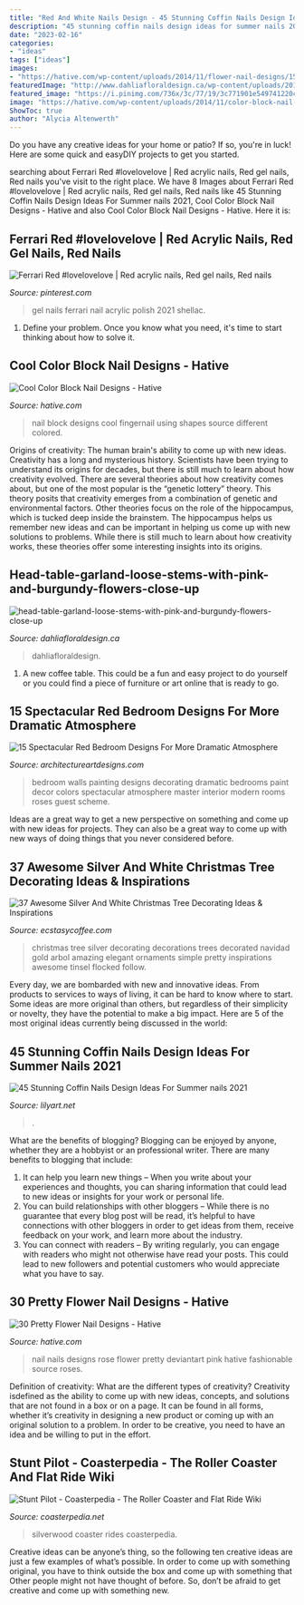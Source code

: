 ```yaml
---
title: "Red And White Nails Design - 45 Stunning Coffin Nails Design Ideas For Summer Nails 2021"
description: "45 stunning coffin nails design ideas for summer nails 2021"
date: "2023-02-16"
categories:
- "ideas"
tags: ["ideas"]
images:
- "https://hative.com/wp-content/uploads/2014/11/flower-nail-designs/15-pretty-flower-nail-designs.jpg"
featuredImage: "http://www.dahliafloraldesign.ca/wp-content/uploads/2012/08/HEAD-TABLE-GARLAND-LOOSE-STEMS-WITH-PINK-AND-BURGUNDY-FLOWERS-CLOSE-UP-1-492x1024.jpeg"
featured_image: "https://i.pinimg.com/736x/3c/77/19/3c771901e549741220c9b7dc8d5edf9d--ferrari-red-hair.jpg"
image: "https://hative.com/wp-content/uploads/2014/11/color-block-nail-designs/6-color-block-nail-designs.jpg"
ShowToc: true
author: "Alycia Altenwerth"
---
```



Do you have any creative ideas for your home or patio? If so, you're in luck! Here are some quick and easyDIY projects to get you started.

	

		
searching about Ferrari Red #lovelovelove | Red acrylic nails, Red gel nails, Red nails you've visit to the right place. We have 8 Images about Ferrari Red #lovelovelove | Red acrylic nails, Red gel nails, Red nails like 45 Stunning Coffin Nails Design Ideas For Summer nails 2021, Cool Color Block Nail Designs - Hative and also Cool Color Block Nail Designs - Hative. Here it is:
		
    
## Ferrari Red #lovelovelove | Red Acrylic Nails, Red Gel Nails, Red Nails

<img loading=lazy src="https://i.pinimg.com/736x/3c/77/19/3c771901e549741220c9b7dc8d5edf9d--ferrari-red-hair.jpg" onerror="this.onerror=null;this.src='https://tse1.mm.bing.net/th?id=OIP.9u1w8oTThsswW35rOBP2JgAAAA&amp;pid=15.1';" alt="Ferrari Red #lovelovelove | Red acrylic nails, Red gel nails, Red nails">

_Source: pinterest.com_

>gel nails ferrari nail acrylic polish 2021 shellac. 

	

1. Define your problem. Once you know what you need, it's time to start thinking about how to solve it. 

    
## Cool Color Block Nail Designs - Hative

<img loading=lazy src="https://hative.com/wp-content/uploads/2014/11/color-block-nail-designs/6-color-block-nail-designs.jpg" onerror="this.onerror=null;this.src='https://tse4.mm.bing.net/th?id=OIP.zCgub5iwRDbvFUFMhhvCMQHaLH&amp;pid=15.1';" alt="Cool Color Block Nail Designs - Hative">

_Source: hative.com_

>nail block designs cool fingernail using shapes source different colored. 

	

Origins of creativity: The human brain's ability to come up with new ideas.
Creativity has a long and mysterious history. Scientists have been trying to understand its origins for decades, but there is still much to learn about how creativity evolved. There are several theories about how creativity comes about, but one of the most popular is the “genetic lottery” theory. This theory posits that creativity emerges from a combination of genetic and environmental factors. Other theories focus on the role of the hippocampus, which is tucked deep inside the brainstem. The hippocampus helps us remember new ideas and can be important in helping us come up with new solutions to problems. While there is still much to learn about how creativity works, these theories offer some interesting insights into its origins.

    
## Head-table-garland-loose-stems-with-pink-and-burgundy-flowers-close-up

<img loading=lazy src="http://www.dahliafloraldesign.ca/wp-content/uploads/2012/08/HEAD-TABLE-GARLAND-LOOSE-STEMS-WITH-PINK-AND-BURGUNDY-FLOWERS-CLOSE-UP-1-492x1024.jpeg" onerror="this.onerror=null;this.src='https://tse2.mm.bing.net/th?id=OIP.XtwEsqo8-SuV607tsAbpcgHaPa&amp;pid=15.1';" alt="head-table-garland-loose-stems-with-pink-and-burgundy-flowers-close-up">

_Source: dahliafloraldesign.ca_

>dahliafloraldesign. 

	

1. A new coffee table. This could be a fun and easy project to do yourself or you could find a piece of furniture or art online that is ready to go.

    
## 15 Spectacular Red Bedroom Designs For More Dramatic Atmosphere

<img loading=lazy src="https://www.architectureartdesigns.com/wp-content/uploads/2016/09/9-43-630x472.jpg" onerror="this.onerror=null;this.src='https://tse3.mm.bing.net/th?id=OIP.zU7thlbp3SfRxwYHZNOkTQHaFj&amp;pid=15.1';" alt="15 Spectacular Red Bedroom Designs For More Dramatic Atmosphere">

_Source: architectureartdesigns.com_

>bedroom walls painting designs decorating dramatic bedrooms paint decor colors spectacular atmosphere master interior modern rooms roses guest scheme. 

	

Ideas are a great way to get a new perspective on something and come up with new ideas for projects. They can also be a great way to come up with new ways of doing things that you never considered before.

    
## 37 Awesome Silver And White Christmas Tree Decorating Ideas &amp; Inspirations

<img loading=lazy src="http://www.ecstasycoffee.com/wp-content/uploads/2016/10/Amazing-silver-design-Christmas-tree.jpg" onerror="this.onerror=null;this.src='https://tse2.mm.bing.net/th?id=OIP.s0XH4PnRfIp73_5ksHz5mQHaMM&amp;pid=15.1';" alt="37 Awesome Silver And White Christmas Tree Decorating Ideas &amp; Inspirations">

_Source: ecstasycoffee.com_

>christmas tree silver decorating decorations trees decorated navidad gold arbol amazing elegant ornaments simple pretty inspirations awesome tinsel flocked follow. 

	

Every day, we are bombarded with new and innovative ideas. From products to services to ways of living, it can be hard to know where to start. Some ideas are more original than others, but regardless of their simplicity or novelty, they have the potential to make a big impact. Here are 5 of the most original ideas currently being discussed in the world: 

    
## 45 Stunning Coffin Nails Design Ideas For Summer Nails 2021

<img loading=lazy src="https://lilyart.net/wp-content/uploads/2021/05/33-7-768x1152.jpg" onerror="this.onerror=null;this.src='https://tse3.mm.bing.net/th?id=OIP.XLkV1QAAlGnn2SwwAmzUygHaLH&amp;pid=15.1';" alt="45 Stunning Coffin Nails Design Ideas For Summer nails 2021">

_Source: lilyart.net_

>. 

	

What are the benefits of blogging?
Blogging can be enjoyed by anyone, whether they are a hobbyist or an professional writer. There are many benefits to blogging that include: 
1. It can help you learn new things – When you write about your experiences and thoughts, you can sharing information that could lead to new ideas or insights for your work or personal life. 
2. You can build relationships with other bloggers – While there is no guarantee that every blog post will be read, it’s helpful to have connections with other bloggers in order to get ideas from them, receive feedback on your work, and learn more about the industry. 
3. You can connect with readers – By writing regularly, you can engage with readers who might not otherwise have read your posts. This could lead to new followers and potential customers who would appreciate what you have to say. 

    
## 30 Pretty Flower Nail Designs - Hative

<img loading=lazy src="https://hative.com/wp-content/uploads/2014/11/flower-nail-designs/15-pretty-flower-nail-designs.jpg" onerror="this.onerror=null;this.src='https://tse1.mm.bing.net/th?id=OIP.o1X106x3xN9-foAdRyVC5gHaLC&amp;pid=15.1';" alt="30 Pretty Flower Nail Designs - Hative">

_Source: hative.com_

>nail nails designs rose flower pretty deviantart pink hative fashionable source roses. 

	

Definition of creativity: What are the different types of creativity?
Creativity isdefined as the ability to come up with new ideas, concepts, and solutions that are not found in a box or on a page. It can be found in all forms, whether it’s creativity in designing a new product or coming up with an original solution to a problem. In order to be creative, you need to have an idea and be willing to put in the effort.

    
## Stunt Pilot - Coasterpedia - The Roller Coaster And Flat Ride Wiki

<img loading=lazy src="https://coasterpedia.net/w/images/thumb/a/a5/Stunt_Pilot_(Silverwood_Theme_Park)_rendering_2.jpg/674px-Stunt_Pilot_(Silverwood_Theme_Park)_rendering_2.jpg" onerror="this.onerror=null;this.src='https://tse4.mm.bing.net/th?id=OIP.f1-8azzlbMLGC5WKpEOtQgHaD9&amp;pid=15.1';" alt="Stunt Pilot - Coasterpedia - The Roller Coaster and Flat Ride Wiki">

_Source: coasterpedia.net_

>silverwood coaster rides coasterpedia. 

	

Creative ideas can be anyone’s thing, so the following ten creative ideas are just a few examples of what’s possible. In order to come up with something original, you have to think outside the box and come up with something that Other people might not have thought of before. So, don’t be afraid to get creative and come up with something new.

